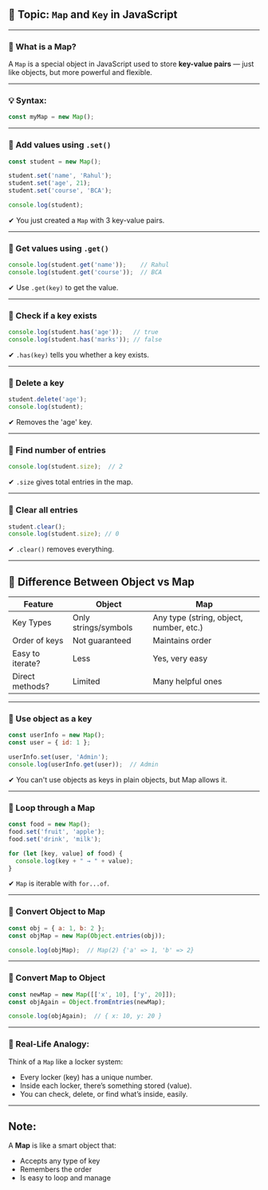 ## 📘 Topic: `Map` and `Key` in JavaScript

---

### 🔶 What is a Map?

A `Map` is a special object in JavaScript used to store **key-value pairs** — just like objects, but more powerful and flexible.

---

### 💡 Syntax:
```javascript
const myMap = new Map();
```

---

### 🔹 Add values using `.set()`
```javascript
const student = new Map();

student.set('name', 'Rahul');
student.set('age', 21);
student.set('course', 'BCA');

console.log(student);
```

✔ You just created a `Map` with 3 key-value pairs.

---

### 🔹 Get values using `.get()`
```javascript
console.log(student.get('name'));    // Rahul
console.log(student.get('course'));  // BCA
```

✔ Use `.get(key)` to get the value.

---

### 🔹 Check if a key exists
```javascript
console.log(student.has('age'));   // true
console.log(student.has('marks')); // false
```

✔ `.has(key)` tells you whether a key exists.

---

### 🔹 Delete a key
```javascript
student.delete('age');
console.log(student);
```

✔ Removes the 'age' key.

---

### 🔹 Find number of entries
```javascript
console.log(student.size);  // 2
```

✔ `.size` gives total entries in the map.

---

### 🔹 Clear all entries
```javascript
student.clear();
console.log(student.size); // 0
```

✔ `.clear()` removes everything.

---

## 🧠 Difference Between Object vs Map

| Feature              | Object             | Map                       |
|----------------------|--------------------|---------------------------|
| Key Types            | Only strings/symbols | Any type (string, object, number, etc.) |
| Order of keys        | Not guaranteed     | Maintains order           |
| Easy to iterate?     | Less               | Yes, very easy            |
| Direct methods?      | Limited            | Many helpful ones         |

---

### 🔹 Use object as a key
```javascript
const userInfo = new Map();
const user = { id: 1 };

userInfo.set(user, 'Admin');
console.log(userInfo.get(user));  // Admin
```

✔ You can't use objects as keys in plain objects, but Map allows it.

---

### 🔹 Loop through a Map
```javascript
const food = new Map();
food.set('fruit', 'apple');
food.set('drink', 'milk');

for (let [key, value] of food) {
  console.log(key + " → " + value);
}
```

✔ `Map` is iterable with `for...of`.

---

### 🔹 Convert Object to Map
```javascript
const obj = { a: 1, b: 2 };
const objMap = new Map(Object.entries(obj));

console.log(objMap);  // Map(2) {'a' => 1, 'b' => 2}
```

---

### 🔹 Convert Map to Object
```javascript
const newMap = new Map([['x', 10], ['y', 20]]);
const objAgain = Object.fromEntries(newMap);

console.log(objAgain);  // { x: 10, y: 20 }
```

---

### 💭 Real-Life Analogy:

Think of a `Map` like a locker system:
- Every locker (key) has a unique number.
- Inside each locker, there’s something stored (value).
- You can check, delete, or find what’s inside, easily.

---

## Note:

A **Map** is like a smart object that:
- Accepts any type of key
- Remembers the order
- Is easy to loop and manage
